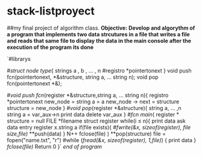 # stack-listproyect
##my final project of  algorithm class.
**Objective: Develop and algorythm of a program that implements two data strcutures in a file that writes a file and reads that same file to display the data in the main console after the execution of the program its done**

`#librarys

#*struct node type*{
    strings a , b , … , n
    #registro *pointertonext
}
void push fcn(pointertonext, *&structure, string a, … string n);
void pop fcn(pointertonext *&);

#*void push fcn*(register *&structure,string a, … string n){
    registro *pointertonext
    new_node = string a = a
    new_node -> next = structure
    structure = new_node
    }
#*void pop*(register *&structure){
    string a, … ,n
    string a = var_aux->n
    print data
    delete var_aux
}
#*fcn main*(
      register * structure = null 
      FILE *filename
  struct register
    while(i ≤ n){
      print data ask
      data entry register x.string a 
    if(file exists){
#*fwrite(&x, sizeof(register), file size,file)*
  **push(data)
    }
N++
fclose(file)
)
**pop(structure)
file = fopen("name.txt", "r")
#while (*fread(&x, sizeof(register), 1,file)*) {
print data
    }
*fclose(file)*
Return 0
}`
*end of program*
